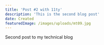 ```yaml
---
title: 'Post #2 with 11ty'
description: 'This is the second blog post'
date: Created
featuredImage: /images/uploads/mt09.jpg
---
```


Second post to my technical blog
